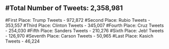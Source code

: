 #Total Number of Tweets: 2,358,981 
---
#First Place: Trump Tweets - 972,872
#Second Place: Rubio Tweets - 353,557
#Third Place: Clinton Tweets - 345,007
#Fourth Place: Cruz Tweets - 254,030
#Fifth Place: Sanders Tweets - 210,276
#Sixth Place: Jeb! Tweets - 126,970
#Seventh Place: Carson Tweets - 50,965
#Last Place: Kasich Tweets - 46,224
